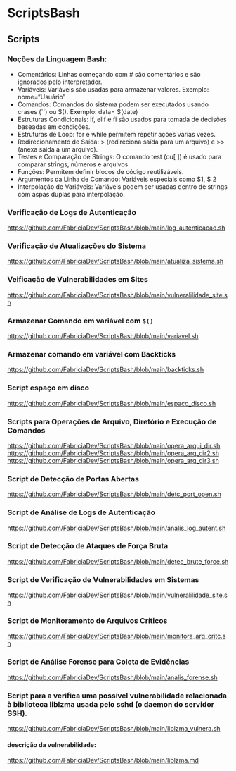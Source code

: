 # ScriptsBash
## Scripts
### Noções da Linguagem Bash:
* Comentários: Linhas começando com # são comentários e são ignorados pelo interpretador.
* Variáveis: Variáveis são usadas para armazenar valores. Exemplo: nome=“Usuário”
* Comandos: Comandos do sistema podem ser executados usando crases (``) ou $(). Exemplo: data= $(date)
* Estruturas Condicionais: if, elif e fi são usados para tomada de decisões baseadas em condições.
* Estruturas de Loop: for e while permitem repetir ações várias vezes.
* Redirecionamento de Saída: > (redireciona saída para um arquivo) e >> (anexa saída a um arquivo).
* Testes e Comparação de Strings: O comando test (ou[ ]) é usado para comparar strings, números e arquivos.
* Funções: Permitem definir blocos de código reutilizáveis.
* Argumentos da Linha de Comando: Variáveis especiais como $1, $ 2
* Interpolação de Variáveis: Variáveis podem ser usadas dentro de strings com aspas duplas para interpolação.

### Verificação de Logs de Autenticação
https://github.com/FabriciaDev/ScriptsBash/blob/main/log_autenticacao.sh
### Verificação de Atualizações do Sistema
https://github.com/FabriciaDev/ScriptsBash/blob/main/atualiza_sistema.sh
### Veificação de Vulnerabilidades em Sites
https://github.com/FabriciaDev/ScriptsBash/blob/main/vulneralilidade_site.sh
### Armazenar Comando em variável com `$()`
https://github.com/FabriciaDev/ScriptsBash/blob/main/variavel.sh
### Armazenar comando em variável com Backticks
https://github.com/FabriciaDev/ScriptsBash/blob/main/backticks.sh
### Script espaço em disco
https://github.com/FabriciaDev/ScriptsBash/blob/main/espaco_disco.sh
### Scripts para Operações de Arquivo, Diretório e Execução de Comandos
https://github.com/FabriciaDev/ScriptsBash/blob/main/opera_arqui_dir.sh
https://github.com/FabriciaDev/ScriptsBash/blob/main/opera_arq_dir2.sh
https://github.com/FabriciaDev/ScriptsBash/blob/main/opera_arq_dir3.sh
### Script de Detecção de Portas Abertas
https://github.com/FabriciaDev/ScriptsBash/blob/main/detc_port_open.sh
### Script de Análise de Logs de Autenticação
https://github.com/FabriciaDev/ScriptsBash/blob/main/analis_log_autent.sh
### Script de Detecção de Ataques de Força Bruta
https://github.com/FabriciaDev/ScriptsBash/blob/main/detec_brute_force.sh
### Script de Verificação de Vulnerabilidades em Sistemas
https://github.com/FabriciaDev/ScriptsBash/blob/main/vulneralilidade_site.sh
### Script de Monitoramento de Arquivos Críticos
https://github.com/FabriciaDev/ScriptsBash/blob/main/monitora_arq_critc.sh
### Script de Análise Forense para Coleta de Evidências
https://github.com/FabriciaDev/ScriptsBash/blob/main/analis_forense.sh
### Script para a verifica uma possível vulnerabilidade relacionada à biblioteca liblzma usada pelo sshd (o daemon do servidor SSH).
https://github.com/FabriciaDev/ScriptsBash/blob/main/liblzma_vulnera.sh
#### descrição da vulnerabilidade:
https://github.com/FabriciaDev/ScriptsBash/blob/main/liblzma.md

